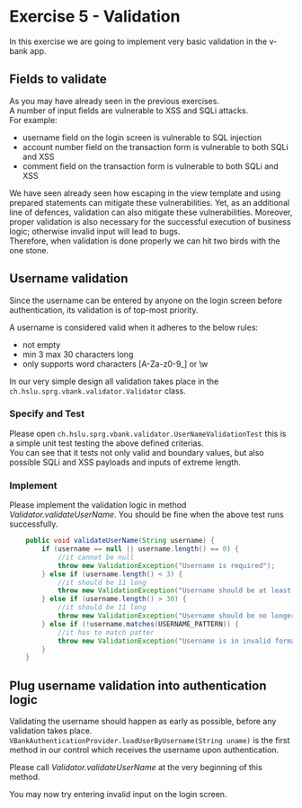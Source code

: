 # Exercise 5 - Validation

In this exercise we are going to implement very basic validation in the v-bank app. 

## Fields to validate
As you may have already seen in the previous exercises.  
A number of input fields are vulnerable to XSS and SQLi attacks.  
For example:
- username field on the login screen is vulnerable to SQL injection
- account number field on the transaction form is vulnerable to both SQLi and XSS
- comment field on the transaction form is vulnerable to both SQLi and XSS

We have seen already seen how escaping in the view template and using prepared statements can mitigate these vulnerabilities.
Yet, as an additional line of defences, validation can also mitigate these vulnerabilities. Moreover, proper validation is also
necessary for the successful execution of business logic; otherwise invalid input will lead to bugs.  
Therefore, when validation is done properly we can hit two birds with the one stone.

## Username validation
Since the username can be entered by anyone on the login screen before authentication, its validation is of top-most priority.

A username is considered valid when it adheres to the below rules:
  - not empty
  - min 3 max 30 characters long
  - only supports word characters [A-Za-z0-9_] or \\w

In our very simple design all validation takes place in the ``ch.hslu.sprg.vbank.validator.Validator`` class.

### Specify and Test
Please open ``ch.hslu.sprg.vbank.validator.UserNameValidationTest`` this is a simple unit test testing the above defined criterias.  
You can see that it tests not only valid and boundary values, but also possible SQLi and XSS payloads and inputs of extreme length. 
 
### Implement
Please implement the validation logic in method _Validator.validateUserName_.
You should be fine when the above test runs successfully.

```java
    public void validateUserName(String username) {
        if (username == null || username.length() == 0) {
            //it cannot be null
            throw new ValidationException("Username is required");
        } else if (username.length() < 3) {
            //it should be 11 long
            throw new ValidationException("Username should be at least 3 characters long");
        } else if (username.length() > 30) {
            //it should be 11 long
            throw new ValidationException("Username should be no longer than 30 characters");
        } else if (!username.matches(USERNAME_PATTERN)) {
            //it has to match patter
            throw new ValidationException("Username is in invalid format");
        }
    }
```

## Plug username validation into authentication logic
Validating the username should happen as early as possible, before any validation takes place.
``VBankAuthenticationProvider.loadUserByUsername(String uname)`` is the first method in our control which receives the username upon authentication.  

Please call _Validator.validateUserName_ at the very beginning of this method.

You may now try entering invalid input on the login screen.
